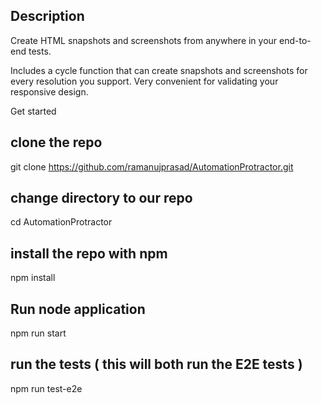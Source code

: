 ## Description

Create HTML snapshots and screenshots from anywhere in your end-to-end tests.

Includes a cycle function that can create snapshots and screenshots for every resolution you support. Very convenient for validating your responsive design.

Get started

## clone the repo
git clone https://github.com/ramanujprasad/AutomationProtractor.git

## change directory to our repo
cd AutomationProtractor

## install the repo with npm
npm install

## Run node application
npm run start

## run the tests ( this will both run the E2E tests )
npm run test-e2e